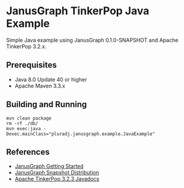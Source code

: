 # JanusGraph TinkerPop Java Example

Simple Java example using JanusGraph 0.1.0-SNAPSHOT and Apache TinkerPop 3.2.x.

## Prerequisites

* Java 8.0 Update 40 or higher
* Apache Maven 3.3.x

## Building and Running

```
mvn clean package
rm -rf ./db/
mvn exec:java -Dexec.mainClass="pluradj.janusgraph.example.JavaExample"
```

## References

* [JanusGraph Getting Started](http://docs.janusgraph.org/0.1.0-SNAPSHOT/getting-started.html)
* [JanusGraph Snapshot Distribution](https://oss.sonatype.org/content/repositories/snapshots/org/janusgraph/janusgraph-dist/0.1.0-SNAPSHOT/)
* [Apache TinkerPop 3.2.3 Javadocs](http://tinkerpop.apache.org/javadocs/3.2.3/full/)

